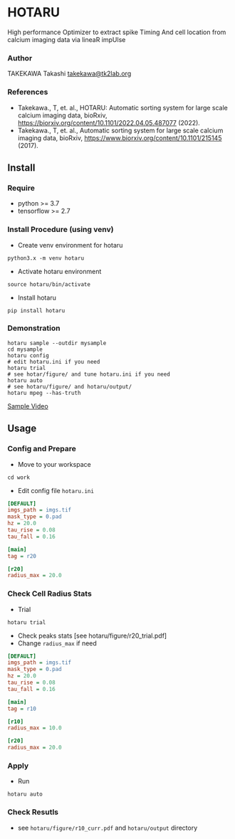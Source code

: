 # HOTARU

High performance Optimizer to extract spike Timing And cell location from calcium imaging data via lineaR impUlse

### Author
TAKEKAWA Takashi <takekawa@tk2lab.org>

### References
- Takekawa., T, et. al.,
  HOTARU: Automatic sorting system for large scale calcium imaging data,
  bioRxiv, https://biorxiv.org/content/10.1101/2022.04.05.487077 (2022).
- Takekawa., T, et. al.,
  Automatic sorting system for large scale calcium imaging data,
  bioRxiv, https://www.biorxiv.org/content/10.1101/215145 (2017).


## Install

### Require
- python >= 3.7
- tensorflow >= 2.7

### Install Procedure (using venv)
- Create venv environment for hotaru
```shell
python3.x -m venv hotaru
```
- Activate hotaru environment
```shell
source hotaru/bin/activate
```
- Install hotaru
```shell
pip install hotaru
```


### Demonstration
```shell
hotaru sample --outdir mysample
cd mysample
hotaru config
# edit hotaru.ini if you need
hotaru trial
# see hotar/figure/ and tune hotaru.ini if you need
hotaru auto
# see hotaru/figure/ and hotaru/output/
hotaru mpeg --has-truth
```

[Sample Video](https://drive.google.com/file/d/12jl1YTZDuNAq94ciJ-_Cj5tBcKmCqgRH)


## Usage

### Config and Prepare
- Move to your workspace
```shell
cd work
```
- Edit config file `hotaru.ini`
``` hotaru.ini
[DEFAULT]
imgs_path = imgs.tif
mask_type = 0.pad
hz = 20.0
tau_rise = 0.08
tau_fall = 0.16

[main]
tag = r20

[r20]
radius_max = 20.0
```

### Check Cell Radius Stats
- Trial
```shell
hotaru trial
```
- Check peaks stats
  [see hotaru/figure/r20_trial.pdf]
- Change `radius_max` if need
``` hotaru.ini
[DEFAULT]
imgs_path = imgs.tif
mask_type = 0.pad
hz = 20.0
tau_rise = 0.08
tau_fall = 0.16

[main]
tag = r10

[r10]
radius_max = 10.0

[r20]
radius_max = 20.0
```

### Apply
- Run
```shell
hotaru auto
```
  
### Check Resutls
- see `hotaru/figure/r10_curr.pdf` and `hotaru/output` directory
